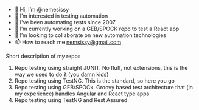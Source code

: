 - 👋 Hi, I’m @nemesissy
- 👀 I’m interested in testing automation
- 🌱 I've been automating tests since 2007
- 🌱 I’m currently working on a GEB/SPOCK repo to test a React app
- 💞️ I’m looking to collaborate on new automation technologies
- 📫 How to reach me nemsissy@gmail.com

Short description of my repos

1) Repo testing <TBD> using straight JUNIT. No fluff, not extensions, this is the way we used to do it (you damn kids)
2) Repo testing <TBD> using TestNG. This is the standard, so here you go
3) Repo testing <TBD> using GEB/SPOCk. Groovy based test architecture that (in my experience) handles Angular and React type apps
4) Repo testing <TBD> using TestNG and Rest Assured

<!---
nemesissy/nemesissy is a ✨ special ✨ repository because its `README.md` (this file) appears on your GitHub profile.
You can click the Preview link to take a look at your changes.
--->
